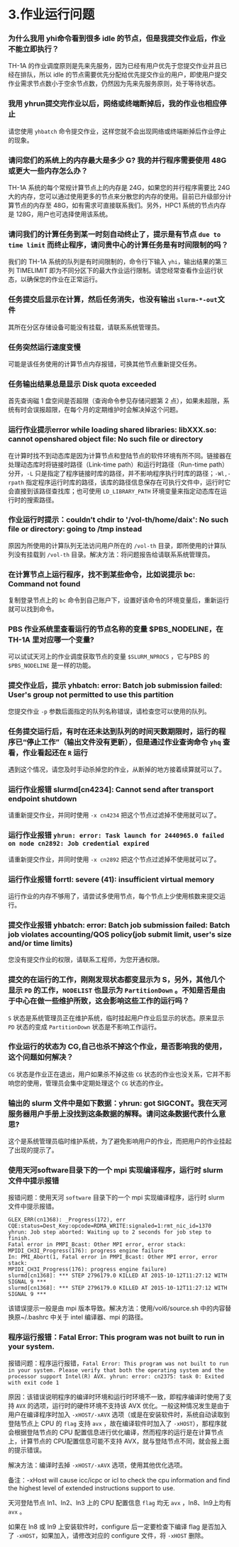 3.作业运行问题
============


### 为什么我用 yhi命令看到很多 idle 的节点，但是我提交作业后，作业不能立即执行？

TH-1A 的作业调度原则是先来先服务，因为已经有用户优先于您提交作业并且已经在排队，所以 idle 的节点需要优先分配给优先提交作业的用户，即使用户提交作业需求节点数小于空余节点数，仍然因为先来先服务原则，处于等待状态。


### 我用 yhrun提交完作业以后，网络或终端断掉后，我的作业也相应停止

请您使用 `yhbatch` 命令提交作业，这样您就不会出现网络或终端断掉后作业停止的现象。


### 请问您们的系统上的内存最大是多少 G? 我的并行程序需要使用 48G 或更大一些内存怎么办？

TH-1A 系统的每个常规计算节点上的内存是 24G，如果您的并行程序需要比 24G 大的内存，您可以通过使用更多的节点来分散您的内存的使用。目前已升级部分计算节点的内存至 48G，如有需求可直接联系我们。另外，HPC1 系统的节点内存是 128G，用户也可选择使用该系统。

### 请问我们的计算任务到某一时刻自动终止了，提示是有节点  `due to time limit` 而终止程序，请问贵中心的计算任务是有时间限制的吗？

我们的 TH-1A 系统的队列是有时间限制的，命令行下输入 `yhi`，输出结果的第三列 TIMELIMIT 即为不同分区下的最大作业运行限制。请您经常查看作业运行状态，以确保您的作业在正常运行。

### 任务提交后显示在计算，然后任务消失，也没有输出  `slurm-*-out`文件

其所在分区存储设备可能没有挂载，请联系系统管理员。

### 任务突然运行速度变慢

可能是该任务使用的计算节点内存报错，可换其他节点重新提交任务。

### 任务输出结果总是显示 Disk quota exceeded

首先查询磁 1 盘空间是否超限（查询命令参见存储问题第 2 点），如果未超限，系统有时会误报超限，在每个月的定期维护时会解决掉这个问题。

### 运行作业提示error while loading shared libraries: libXXX.so: cannot openshared object file: No such file or directory

在计算时找不到动态库是因为计算节点和登陆节点的软件环境有所不同。链接器在处理动态库时将链接时路径（Link-time path）和运行时路径（Run-time path）分开，`-L` 只是指定了程序链接时库的路径，并不影响程序执行时库的路径；`-Wl,-rpath` 指定程序运行时库的路径，该库的路径信息保存在可执行文件中，运行时它会直接到该路径查找库；也可使用 `LD_LIBRARY_PATH` 环境变量来指定动态库在运行时的搜索路径。


### 作业运行时提示：couldn’t chdir to '/vol-th/home/daix': No such file or directory: going to /tmp instead

原因为所使用的计算队列无法访问用户所在的 `/vol-th` 目录，即所使用的计算队列没有挂载到 `/vol-th` 目录。解决方法：将问题报告给请联系系统管理员。

### 在计算节点上运行程序，找不到某些命令，比如说提示 bc: Command not found

复制登录节点上的  `bc` 命令到自己账户下，设置好该命令的环境变量后，重新运行就可以找到命令。

### PBS 作业系统里查看运行的节点名称的变量 $PBS_NODELINE，在 TH-1A 里对应哪一个变量?

可以试试天河上的作业调度获取节点的变量 `$SLURM_NPROCS` ，它与PBS 的 `$PBS_NODELINE` 是一样的功能。

### 提交作业后，提示 yhbatch: error: Batch job submission failed: User's group not permitted to use this partition

您提交作业 `-p` 参数后面指定的队列名称错误，请检查您可以使用的队列。

### 任务提交运行后，有时在还未达到队列的时间天数期限时，运行的程序已“停止工作”（输出文件没有更新），但是通过作业查询命令 `yhq` 查看，作业看起还在  `R` 运行

遇到这个情况，请您及时手动杀掉您的作业，从断掉的地方接着续算就可以了。


### 运行作业报错 slurmd[cn4234]: Cannot send after transport endpoint shutdown

请重新提交作业，并同时使用 `-x cn4234` 把这个节点过滤掉不使用就可以了。


### 运行作业报错 `yhrun: error: Task launch for 2440965.0 failed on node cn2892: Job credential expired`

请重新提交作业，并同时使用 `-x cn2892` 把这个节点过滤掉不使用就可以了。

### 运行作业报错 forrtl: severe (41): insufficient virtual memory

运行作业的内存不够用了，请尝试多使用节点，每个节点上少使用核数来提交运行。


### 提交作业报错 yhbatch: error: Batch job submission failed: Batch job violates accounting/QOS policy(job submit limit, user's size and/or time limits)

您没有提交作业的权限，请联系工程师，为您开通权限。

### 提交的在运行的工作，刚刚发现状态都变显示为 S，另外，其他几个显示 `PD` 的工作，`NODELIST` 也显示为 `PartitionDown` 。不知是否是由于中心在做一些维护所致，这会影响这些工作的运行吗？

`S` 状态是系统管理员正在维护系统，临时挂起用户作业后显示的状态。原来显示 `PD` 状态的变成 `PartitionDown` 状态是不影响工作运行。

### 作业运行的状态为 CG,自己也杀不掉这个作业，是否影响我的使用，这个问题如何解决？

`CG` 状态是作业正在退出，用户如果杀不掉这些 `CG` 状态的作业也没关系，它并不影响您的使用，管理员会集中定期处理这个 `CG` 状态的作业。

### 输出的 slurm 文件中是如下数据：yhrun: got SIGCONT。我在天河服务器用户手册上没找到这条数据的解释。请问这条数据代表什么意思?

这个是系统管理员临时维护系统，为了避免影响用户的作业，而把用户的作业挂起了出现的提示了。

### 使用天河software目录下的一个 mpi 实现编译程序，运行时 slurm 文件中提示报错

报错问题：使用天河 `software` 目录下的一个 mpi 实现编译程序，运行时 slurm 文件中提示报错。

```
GLEX_ERR(cn1368): _Progress(172), err
CQE:status=Dest_Key:opcode=RDMA_WRITE:signaled=1:rmt_nic_id=1370
yhrun: Job step aborted: Waiting up to 2 seconds for job step to finish.
Fatal error in PMPI_Bcast: Other MPI error, error stack:
MPIDI_CH3I_Progress(176): progress engine failure
In: PMI_Abort(1, Fatal error in PMPI_Bcast: Other MPI error, error stack:
MPIDI_CH3I_Progress(176): progress engine failure)
slurmd[cn1368]: *** STEP 2796179.0 KILLED AT 2015-10-12T11:27:12 WITH SIGNAL 9 ***
slurmd[cn1368]: *** STEP 2796179.0 KILLED AT 2015-10-12T11:27:12 WITH SIGNAL 9 ***
```

该错误提示一般是由 mpi 版本导致。解决方法：使用/vol6/source.sh 中的内容替换原~/.bashrc 中关于 intel 编译器、mpi 的路径。

### 程序运行报错：Fatal Error: This program was not built to run in your system.

报错问题：程序运行报错，`Fatal Error: This program was not built to run in your system. Please verify that both the operating system and the processor support Intel(R) AVX. yhrun: error: cn2375: task 0: Exited with exit code 1`

原因：该错误说明程序的编译时环境和运行时环境不一致，即程序编译时使用了支持  `AVX` 的选项，运行时的硬件环境不支持该 AVX 优化。一般这种情况发生是由于用户在编译程序时加入 `-xHOST/-xAVX`  选项（或是在安装软件时，系统自动读取到登陆节点上 CPU 的 `flag` 支持 `avx` ，故在编译软件时加入了 `-xHOST`），那程序就会根据登陆节点的 CPU 配置信息进行优化编译，然而程序的运行是在计算节点上，计算节点的 CPU配置信息可能不支持 AVX，就与登陆节点不同，就会报上面的提示错误。

解决方法：编译时去掉 `-xHOST/-xAVX` 选项，使用其他优化选项。

备注：-xHost will cause icc/icpc or icl to check the cpu information and find the highest level of extended instructions support to use.

天河登陆节点 ln1、ln2、ln3 上的 CPU 配置信息 `flag` 均无 `avx` ，ln8、ln9上均有 `avx` 。

如果在 ln8 或 ln9 上安装软件时，configure 后一定要检查下编译 flag 是否加入了 `-xHOST`，如果加入，请修改对应的 configure 文件，将 `-xHOST` 删除。